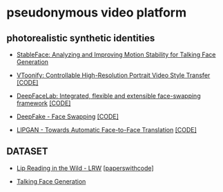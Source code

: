 #  pseudonymous video platform 
## photorealistic synthetic identities

- [StableFace: Analyzing and Improving Motion Stability for Talking Face Generation](https://arxiv.org/pdf/2208.13717v1.pdf)

- [VToonify: Controllable High-Resolution Portrait Video Style Transfer](https://arxiv.org/pdf/2209.11224.pdf) [[CODE]](https://github.com/williamyang1991/VToonify)

- [DeepFaceLab: Integrated, flexible and extensible face-swapping framework](https://arxiv.org/pdf/2005.05535.pdf) [[CODE]](https://github.com/iperov/DeepFaceLab)

- [DeepFake - Face Swapping](https://github.com/deepfakes/faceswap) [[CODE]](https://github.com/deepfakes/faceswap)

- [LIPGAN - Towards Automatic Face-to-Face Translation](https://arxiv.org/pdf/2003.00418v1.pdf) [[CODE]](https://github.com/Rudrabha/LipGAN)

## DATASET

- [Lip Reading in the Wild - LRW](https://www.robots.ox.ac.uk/~vgg/data/lip_reading/lrw1.html) [[paperswithcode]](https://paperswithcode.com/dataset/lrw)

- [Talking Face Generation](https://paperswithcode.com/task/talking-face-generation)




